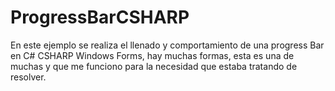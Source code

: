 # ProgressBarCSHARP

En este ejemplo se realiza el llenado y comportamiento de  una progress Bar en C# CSHARP Windows Forms, hay muchas formas, esta es una de muchas y que me funciono para la necesidad que estaba tratando de resolver.
